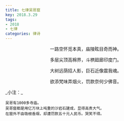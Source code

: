 ```yaml
---
title: 七律吴哥窟
key: 2018.3.29
tags: 
- 2018
- 七律
categories: 律诗
---
```


<p align="center">一路空怀觅本真，庙陵眩目奇而神。
</p>
<p align="center">多层尖顶高棉界，斗栱廻廊印度门。
</p>
<p align="center">大树远荫招人影，巨石近像震我魂。
</p>
<p align="center">欲添梵味弄烟火，罚款奈何少佛音。
</p>
_小注：_

```
吴哥有1000多寺庙。
吴哥窟都是用亿万块上吨重的沙岩石建成，显得高贵大气。
在窟外不由吸根香烟，却遭罚款五十元人民币。哭笑不得。
```